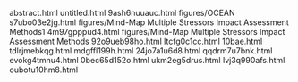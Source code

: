 abstract.html
untitled.html
9ash6nuuauc.html
figures/OCEAN
s7ubo03e2jg.html
figures/Mind-Map Multiple Stressors Impact Assessment Methods1
4m97gpppud4.html
figures/Mind-Map Multiple Stressors Impact Assessment Methods
92o9ueb98ho.html
ltcfg0c1cc.html
10bae.html
tdlrjmebkqg.html
mdgffl199h.html
24jo7a1u6d8.html
qqdrm7u7bnk.html
evokg4tmnu4.html
0bec65d152o.html
ukm2eg5drus.html
lvj3q990afs.html
oubotu10hm8.html